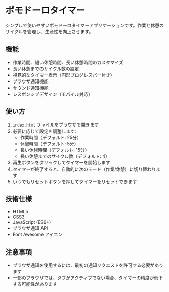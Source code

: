 # ポモドーロタイマー

シンプルで使いやすいポモドーロタイマーアプリケーションです。作業と休憩のサイクルを管理し、生産性を向上させます。

## 機能

- 作業時間、短い休憩時間、長い休憩時間のカスタマイズ
- 長い休憩までのサイクル数の設定
- 視覚的なタイマー表示（円形プログレスバー付き）
- ブラウザ通知機能
- サウンド通知機能
- レスポンシブデザイン（モバイル対応）

## 使い方

1. `index.html` ファイルをブラウザで開きます
2. 必要に応じて設定を調整します:
   - 作業時間（デフォルト: 25分）
   - 休憩時間（デフォルト: 5分）
   - 長い休憩時間（デフォルト: 15分）
   - 長い休憩までのサイクル数（デフォルト: 4）
3. 再生ボタンをクリックしてタイマーを開始します
4. タイマーが終了すると、自動的に次のモード（作業/休憩）に切り替わります
5. いつでもリセットボタンを押してタイマーをリセットできます

## 技術仕様

- HTML5
- CSS3
- JavaScript (ES6+)
- ブラウザ通知 API
- Font Awesome アイコン

## 注意事項

- ブラウザ通知を使用するには、最初の通知リクエストを許可する必要があります
- 一部のブラウザでは、タブがアクティブでない場合、タイマーの精度が低下する可能性があります
